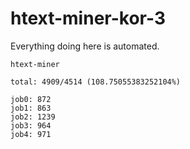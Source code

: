 # htext-miner-kor-3

Everything doing here is automated.

```
htext-miner

total: 4909/4514 (108.75055383252104%)

job0: 872
job1: 863
job2: 1239
job3: 964
job4: 971
```